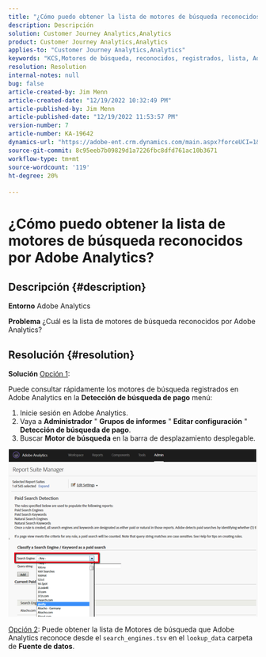 ```yaml
---
title: "¿Cómo puedo obtener la lista de motores de búsqueda reconocidos por Adobe Analytics?"
description: Descripción
solution: Customer Journey Analytics,Analytics
product: Customer Journey Analytics,Analytics
applies-to: "Customer Journey Analytics,Analytics"
keywords: "KCS,Motores de búsqueda, reconocidos, registrados, lista, Adobe Analytics"
resolution: Resolution
internal-notes: null
bug: false
article-created-by: Jim Menn
article-created-date: "12/19/2022 10:32:49 PM"
article-published-by: Jim Menn
article-published-date: "12/19/2022 11:53:57 PM"
version-number: 7
article-number: KA-19642
dynamics-url: "https://adobe-ent.crm.dynamics.com/main.aspx?forceUCI=1&pagetype=entityrecord&etn=knowledgearticle&id=7fc1db10-ed7f-ed11-81ac-6045bd006704"
source-git-commit: 8c95eeb7b09829d1a7226fbc8dfd761ac10b3671
workflow-type: tm+mt
source-wordcount: '119'
ht-degree: 20%

---
```


# ¿Cómo puedo obtener la lista de motores de búsqueda reconocidos por Adobe Analytics?

## Descripción {#description}


<b>Entorno</b>
Adobe Analytics

<b>Problema</b>
¿Cuál es la lista de motores de búsqueda reconocidos por Adobe Analytics?


## Resolución {#resolution}


<b>Solución</b>
<u>Opción 1</u>:

Puede consultar rápidamente los motores de búsqueda registrados en Adobe Analytics en la <b>Detección de búsqueda de pago</b> menú:

1. Inicie sesión en Adobe Analytics.
2. Vaya a <b>Administrador</b> &quot; <b>Grupos de informes</b> &quot; <b>Editar configuración</b> &quot; <b>Detección de búsqueda de pago</b>.
3. Buscar <b>Motor de búsqueda</b> en la barra de desplazamiento desplegable.


![](assets/d35acf7a-a0e7-ec11-bb3c-000d3a3bd25c.png)

<u>Opción 2</u>: Puede obtener la lista de Motores de búsqueda que Adobe Analytics reconoce desde el `search_engines.tsv` en el `lookup_data` carpeta de <b>Fuente de datos</b>.
